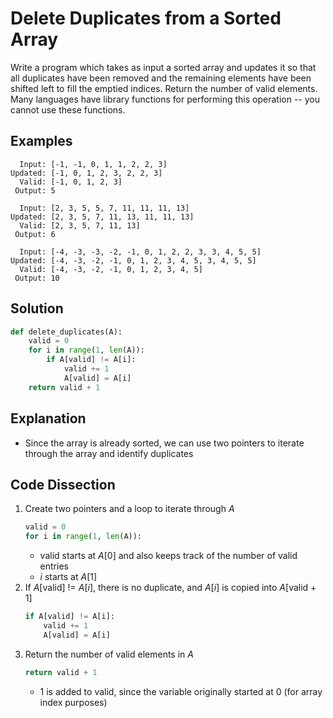# Delete Duplicates from a Sorted Array
Write a program which takes as input a sorted array and updates it so that all duplicates have been removed and the remaining elements have been shifted left to fill the emptied indices. Return the number of valid elements. Many languages have library functions for performing this operation -- you cannot use these functions.  
  
## Examples
```
  Input: [-1, -1, 0, 1, 1, 2, 2, 3]
Updated: [-1, 0, 1, 2, 3, 2, 2, 3]
  Valid: [-1, 0, 1, 2, 3]
 Output: 5

  Input: [2, 3, 5, 5, 7, 11, 11, 11, 13]
Updated: [2, 3, 5, 7, 11, 13, 11, 11, 13]
  Valid: [2, 3, 5, 7, 11, 13]
 Output: 6

  Input: [-4, -3, -3, -2, -1, 0, 1, 2, 2, 3, 3, 4, 5, 5]
Updated: [-4, -3, -2, -1, 0, 1, 2, 3, 4, 5, 3, 4, 5, 5]
  Valid: [-4, -3, -2, -1, 0, 1, 2, 3, 4, 5]
 Output: 10
```
  
## Solution
```python
def delete_duplicates(A):
    valid = 0
    for i in range(1, len(A)):
        if A[valid] != A[i]:
            valid += 1
            A[valid] = A[i]
    return valid + 1
```
  
## Explanation
* Since the array is already sorted, we can use two pointers to iterate through the array and identify duplicates  
  
## Code Dissection
1. Create two pointers and a loop to iterate through _A_  
    ```python
    valid = 0
    for i in range(1, len(A)):
    ```
    * valid starts at _A_[0] and also keeps track of the number of valid entries  
    * _i_ starts at _A_[1]  
2. If _A_[valid] != _A_[_i_], there is no duplicate, and _A_[_i_] is copied into _A_[valid + 1]  
    ```python
    if A[valid] != A[i]:
        valid += 1
        A[valid] = A[i]
    ```
3. Return the number of valid elements in _A_  
    ```python
    return valid + 1
    ```
    * 1 is added to valid, since the variable originally started at 0 (for array index purposes)  